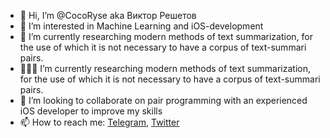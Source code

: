 - 👋 Hi, I’m @CocoRyse aka Виктор Решетов
- 👀 I’m interested in Machine Learning and iOS-development
- 🤯 I’m currently researching modern methods of text summarization, for the use of which it is not necessary to have a corpus of text-summari pairs.
- 🧑🏼‍💻 I’m currently researching modern methods of text summarization, for the use of which it is not necessary to have a corpus of text-summari pairs.
- 💞️ I’m looking to collaborate on pair programming with an experienced iOS developer to improve my skills
- 📫 How to reach me:
     [Telegram](https://t.me/cocoryse), [Twitter](https://twitter.com/cocoryse)
